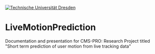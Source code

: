 [![Technische Universität Dresden](https://img.shields.io/badge/Technische%20Universit%C3%A4t%20Dresden)](https://tu-dresden.de/)

# LiveMotionPrediction
Documentation and presentation for CMS-PRO: Research Project titled "Short term prediction of user motion from live tracking data"
